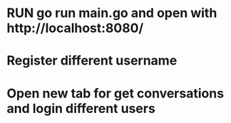 # RUN go run main.go and open with http://localhost:8080/

# Register different username

# Open new tab for get conversations and login different users
